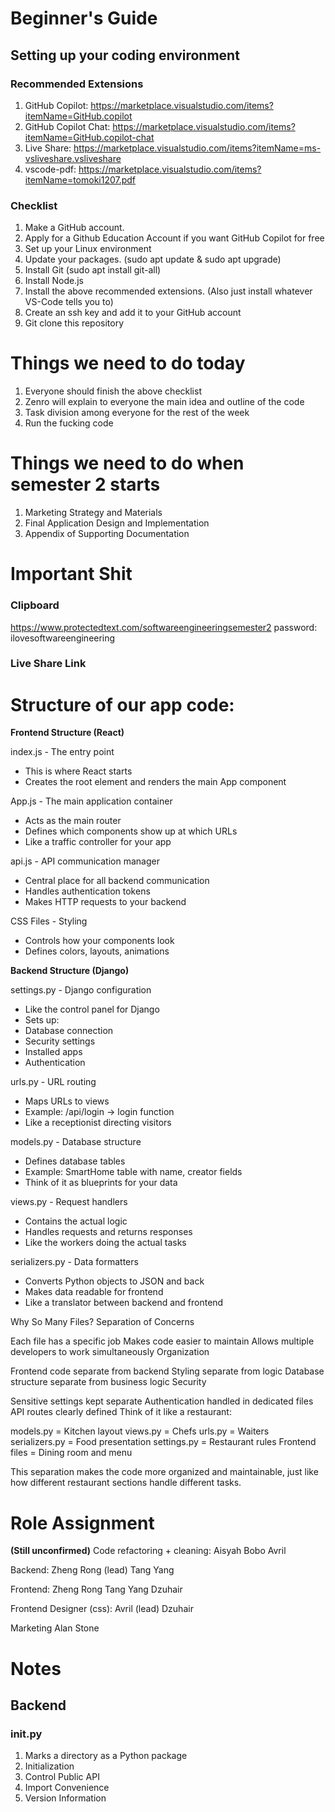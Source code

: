 # Beginner's Guide
## Setting up your coding environment
### Recommended Extensions
1. GitHub Copilot: https://marketplace.visualstudio.com/items?itemName=GitHub.copilot
2. GitHub Copilot Chat: https://marketplace.visualstudio.com/items?itemName=GitHub.copilot-chat
3. Live Share: https://marketplace.visualstudio.com/items?itemName=ms-vsliveshare.vsliveshare
4. vscode-pdf: https://marketplace.visualstudio.com/items?itemName=tomoki1207.pdf

### Checklist
1. Make a GitHub account.
2. Apply for a Github Education Account if you want GitHub Copilot for free
3. Set up your Linux environment
4. Update your packages. (sudo apt update & sudo apt upgrade)
5. Install Git (sudo apt install git-all)
5. Install Node.js
6. Install the above recommended extensions. (Also just install whatever VS-Code tells you to)
7. Create an ssh key and add it to your GitHub account
8. Git clone this repository

# Things we need to do today
1. Everyone should finish the above checklist
2. Zenro will explain to everyone the main idea and outline of the code
3. Task division among everyone for the rest of the week
4. Run the fucking code

# Things we need to do when semester 2 starts
1. Marketing Strategy and Materials
2. Final Application Design and Implementation
3. Appendix of Supporting Documentation

# Important Shit
### Clipboard
https://www.protectedtext.com/softwareengineeringsemester2
password: ilovesoftwareengineering

### Live Share Link

# Structure of our app code:
**Frontend Structure (React)**

index.js - The entry point
- This is where React starts
- Creates the root element and renders the main App component

App.js - The main application container
- Acts as the main router
- Defines which components show up at which URLs
- Like a traffic controller for your app

api.js - API communication manager
- Central place for all backend communication
- Handles authentication tokens
- Makes HTTP requests to your backend

CSS Files - Styling
- Controls how your components look
- Defines colors, layouts, animations

**Backend Structure (Django)**

settings.py - Django configuration
- Like the control panel for Django
- Sets up:
- Database connection
- Security settings
- Installed apps
- Authentication

urls.py - URL routing
- Maps URLs to views
- Example: /api/login → login function
- Like a receptionist directing visitors

models.py - Database structure
- Defines database tables
- Example: SmartHome table with name, creator fields
- Think of it as blueprints for your data

views.py - Request handlers
- Contains the actual logic
- Handles requests and returns responses
- Like the workers doing the actual tasks

serializers.py - Data formatters
- Converts Python objects to JSON and back
- Makes data readable for frontend
- Like a translator between backend and frontend

Why So Many Files?
Separation of Concerns

Each file has a specific job
Makes code easier to maintain
Allows multiple developers to work simultaneously
Organization

Frontend code separate from backend
Styling separate from logic
Database structure separate from business logic
Security

Sensitive settings kept separate
Authentication handled in dedicated files
API routes clearly defined
Think of it like a restaurant:

models.py = Kitchen layout
views.py = Chefs
urls.py = Waiters
serializers.py = Food presentation
settings.py = Restaurant rules
Frontend files = Dining room and menu

This separation makes the code more organized and maintainable, just like how different restaurant sections handle different tasks.

# Role Assignment
**(Still unconfirmed)**
Code refactoring + cleaning:
Aisyah
Bobo
Avril

Backend:
Zheng Rong (lead)
Tang Yang

Frontend:
Zheng Rong
Tang Yang
Dzuhair

Frontend Designer (css):
Avril (lead)
Dzuhair

Marketing
Alan
Stone

# Notes
## Backend
### __init__.py
1. Marks a directory as a Python package
2. Initialization
3. Control Public API
4. Import Convenience
5. Version Information